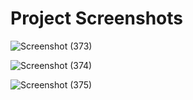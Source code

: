# Project Screenshots

![Screenshot (373)](https://user-images.githubusercontent.com/63305945/97211852-ae0d7800-17e5-11eb-9938-735c8698d6c1.png)

![Screenshot (374)](https://user-images.githubusercontent.com/63305945/97211859-b06fd200-17e5-11eb-8593-5587d1c5562f.png)

![Screenshot (375)](https://user-images.githubusercontent.com/63305945/97211870-b2399580-17e5-11eb-8d81-a0a3bfea2a89.png)

